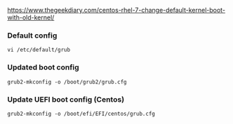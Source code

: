 https://www.thegeekdiary.com/centos-rhel-7-change-default-kernel-boot-with-old-kernel/

### Default config
```
vi /etc/default/grub
```

### Updated boot config
```
grub2-mkconfig -o /boot/grub2/grub.cfg
```

### Update UEFI boot config (Centos)
```
grub2-mkconfig -o /boot/efi/EFI/centos/grub.cfg
```
